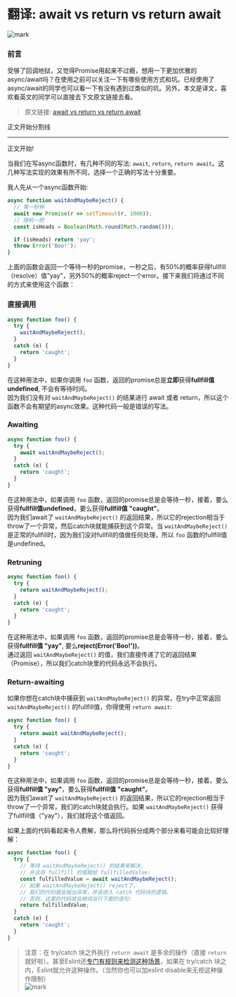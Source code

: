 <!--TAG Promise;await;async /TAG-->
# 翻译: await vs return vs return await
![mark](http://oxjqfafek.bkt.clouddn.com/blog/171219/IDBFa4iifk.jpg?imageslim)
### 前言
受够了回调地狱，又觉得Promise用起来不过瘾，想用一下更加优雅的async/await吗？在使用之前可以关注一下有哪些使用方式和坑。已经使用了async/await的同学也可以看一下有没有遇到过类似的坑。另外，本文是译文，喜欢看英文的同学可以直接去下文原文链接去看。

> 原文链接: [await vs return vs return await](https://jakearchibald.com/2017/await-vs-return-vs-return-await/)  

正文开始分割线
<hr>
正文开始!  

当我们在写async函数时，有几种不同的写法: `await`, `return`, `return await`。这几种写法实现的效果有所不同，选择一个正确的写法十分重要。  

我人先从一个async函数开始:  

```javascript
async function waitAndMaybeReject() {
  // 等一秒钟
  await new Promise(r => setTimeout(r, 1000));
  // 随机一把
  const isHeads = Boolean(Math.round(Math.random()));

  if (isHeads) return 'yay';
  throw Error('Boo!');
}
```  

上面的函数会返回一个等待一秒的promise，一秒之后，有50%的概率获得fullfill（resolve）值"yay"，另外50%的概率reject一个error。接下来我们将通过不同的方式来使用这个函数：  

### 直接调用
```javascript
async function foo() {
  try {
    waitAndMaybeReject();
  }
  catch (e) {
    return 'caught';
  }
}
```  

在这种用法中，如果你调用 `foo` 函数，返回的promise总是**立即**获得**fullfill值undefined**, 不会有等待时间。  
因为我们没有对 `waitAndMaybeReject()` 的结果进行 await 或者 return，所以这个函数不会有期望的async效果。这种代码一般是错误的写法。


### Awaiting
```javascript
async function foo() {
  try {
    await waitAndMaybeReject();
  }
  catch (e) {
    return 'caught';
  }
}
```  

在这种用法中，如果调用 `foo` 函数，返回的promise总是会等待一秒，接着，要么获得**fullfill值undefined**，要么获得**fullfill值 "caught"**。  
因为我们await了 `waitAndMaybeReject()` 的返回结果，所以它的rejection相当于throw了一个异常，然后catch块就能捕获到这个异常。当 `waitAndMaybeReject()` 是正常的fullfill时，因为我们没对fullfill的值做任何处理，所以 `foo` 函数的fullfill值是undefined。  

### Retruning
```javascript
async function foo() {
  try {
    return waitAndMaybeReject();
  }
  catch (e) {
    return 'caught';
  }
}
```  

在这种用法中，如果调用 `foo` 函数，返回的promise总是会等待一秒，接着，要么获得**fullfill值 "yay"**, 要么**reject(Error('Boo!'))**。  
通过返回 `waitAndMaybeReject()` 的值，我们直接传递了它的返回结果（Promise），所以我们catch块里的代码永远不会执行。

### Return-awaiting
如果你想在catch块中捕获到 `waitAndMaybeReject()` 的异常，在try中正常返回 `waitAndMaybeReject()` 的fullfill值，你得使用 `return await`:  
```javascript
async function foo() {
  try {
    return await waitAndMaybeReject();
  }
  catch (e) {
    return 'caught';
  }
}
```  

在这种用法中，如果调用 `foo` 函数，返回的promise总是会等待一秒，接着，要么获得**fullfill值 "yay"**，要么获得**fullfill值 "caught"**。  
因为我们await了 `waitAndMaybeReject()` 的返回结果，所以它的rejection相当于throw了一个异常，我们的catch块就会执行。如果 `waitAndMaybeReject()` 获得了fullfill值（"yay"），我们就将这个值返回。  

如果上面的代码看起来令人费解，那么将代码拆分成两个部分来看可能会比较好理解：  
```javascript
async function foo() {
  try {
    // 等待 waitAndMaybeReject() 的结果来解决,
    // 并且将 fullfill 的值赋给 fullfilledValue:
    const fulfilledValue = await waitAndMaybeReject();
    // 如果 waitAndMaybeReject() reject了，
    // 我们的代码就会抛出异常，并且进入 catch 代码块的逻辑。
    // 否则，这里的代码就会继续运行下面的语句:
    return fulfilledValue;
  }
  catch (e) {
    return 'caught';
  }
}
```  

> 注意：在 try/catch 块之外执行 `return await` 是多余的操作（直接 `return` 就好啦）。甚至Eslint还[专门有规则来检测这种场景](https://github.com/eslint/eslint/blob/master/docs/rules/no-return-await.md)，如果在 try/catch 块之内，Eslint就允许这种操作。（当然你也可以加eslint disable来无视这种操作限制）  
![mark](http://oxjqfafek.bkt.clouddn.com/blog/171219/mIILl8aLAH.jpg?imageslim)
